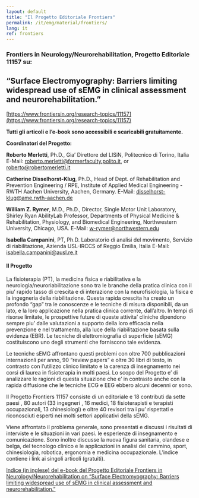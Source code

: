 ```yaml
---
layout: default
title: "Il Progetto Editoriale Frontiers"
permalink: /it/emg/material/frontiers/
lang: it
ref: frontiers
---
```


### Frontiers in Neurology/Neurorehabilitation, Progetto Editoriale 11157 su:

## “Surface Electromyography: Barriers limiting widespread use of sEMG in clinical assessment and neurorehabilitation.”

[https://www.frontiersin.org/research-topics/11157](https://www.frontiersin.org/research-topics/11157)

**Tutti gli articoli e l’e-book sono accessibili e scaricabili gratuitamente.**

**Coordinatori del Progetto:**

**Roberto Merletti**, Ph.D., Gia’ Direttore del LISiN, Politecnico di Torino, Italia 
E-Mail: roberto.merletti@formerfaculty.polito.it, or roberto@robertomerletti.it

**Catherine Disselhorst-Klug**, Ph.D., Head of Dept. of Rehabilitation and Prevention Engineering / RPE, Institute of Applied Medical Engineering - RWTH Aachen University, Aachen, Germany. E-Mail: disselhorst-klug@ame.rwth-aachen.de

**William Z. Rymer**, M.D., Ph.D., Director, Single Motor Unit Laboratory, Shirley Ryan AbilityLab Professor, Departments of Physical Medicine & Rehabilitation, Physiology, and Biomedical Engineering, Northwestern University, Chicago, USA. 
E-Mail: w-rymer@northwestern.edu

**Isabella Campanini**, PT, Ph.D. Laboratorio di analisi del movimento, Servizio di riabilitazione, Azienda USL-IRCCS of Reggio Emilia, Italia 
E-Mail: isabella.campanini@ausl.re.it

#### Il Progetto

La fisioterapia (PT), la medicina fisica e riabilitativa e la neurologia/neuroriabilitazione sono tra le branche della pratica clinica con il piu’ rapido tasso di crescita e di interazione con la neurofisiologia, la fisica e la ingegneria della riabilitazione. Questa rapida crescita ha creato un profondo “gap” tra le conoscenze e le tecniche di misura disponibili, da un lato, e la loro applicazione nella pratica clinica corrente, dall’altro. In tempi di risorse limitate, le prospettive future di queste attivita’ cliniche dipendono sempre  piu’ dalle valutazioni a supporto della loro efficacia nella prevenzione e nel trattamento, alla luce della riabilitazione basata sulla evidenza (EBR). Le tecniche di elettromiografia di superficie (sEMG) costituiscono uno degli strumenti che forniscono tale evidenza.

Le tecniche sEMG affrontano questi problemi con oltre 700 pubblicazioni internazionli per anno, 90 “review papers” e oltre 30 libri di testo, in contrasto con l’utilizzo clinico limitato e la carenza di insegnamento nei corsi di laurea in fisioterapia in molti paesi. Lo scopo del Progetto e’ di analizzare le ragioni di questa situazione che e’ in contrasto anche con la rapida diffusione che le tecniche ECG e EEG  ebbero alcuni decenni or sono.

Il Progetto Frontiers 11157 consiste di un editoriale e 18 contributi da sette paesi , 80 autori (33 ingegneri , 16 medici, 18 fisioterapisti e terapisti occupazionali, 13 chinesiologi) e oltre 40 revisori tra i pu’ rispettati e riconosciuti esperti nei molti settori applicativi della sEMG. 

Viene affrontato il problema generale, sono presentati e discussi i risultati di interviste e le situazioni in vari paesi. le esperienze di insegnamento e comunicazione.  Sono inoltre discusse la nuova figura sanitaria, olandese e belga, del tecnologo clinico e le applicazioni in analisi del cammino, sport, chinesiologia, robotica, ergonomia e medicina occupazionale. L’indice contiene i link ai singoli articoli (gratuiti).

[Indice (in inglese) del e-book del Progetto Editoriale Frontiers in Neurology/Neurorehabilitation on “Surface Electromyography: Barriers limiting widespread use of sEMG in clinical assessment and neurorehabilitation.”](/assets/pdfs/frontiers_ebook_toc.pdf)
